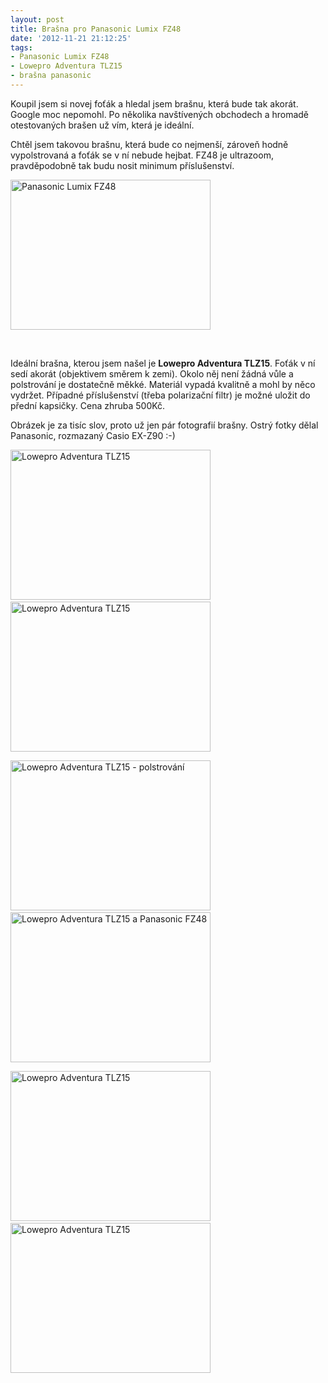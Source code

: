 ```yaml
---
layout: post
title: Brašna pro Panasonic Lumix FZ48
date: '2012-11-21 21:12:25'
tags:
- Panasonic Lumix FZ48
- Lowepro Adventura TLZ15
- brašna panasonic
---
```

Koupil jsem si novej foťák a hledal jsem brašnu, která bude tak akorát. Google moc nepomohl. Po několika navštívených obchodech a hromadě otestovaných brašen už vím, která je ideální.

<p>Chtěl jsem takovou brašnu, která bude co nejmenší, zároveň hodně vypolstrovaná a foťák se v ní nebude hejbat. FZ48 je ultrazoom, pravděpodobně tak budu nosit minimum příslušenství.</p>
<p><img src="http://www.tomas-dvorak.cz/images/173t.jpg" alt="Panasonic Lumix FZ48" width="320" height="240" /></p>
<p> </p>
<p>Ideální brašna, kterou jsem našel je <strong>Lowepro Adventura TLZ15</strong>. Foťák v ní sedí akorát (objektivem směrem k zemi). Okolo něj není žádná vůle a polstrování je dostatečně měkké. Materiál vypadá kvalitně a mohl by něco vydržet. Případné příslušenství (třeba polarizační filtr) je možné uložit do přední kapsičky. Cena zhruba 500Kč.</p>
<p>Obrázek je za tisíc slov, proto už jen pár fotografií brašny. Ostrý fotky dělal Panasonic, rozmazaný Casio EX-Z90 :-) </p>
<p><img src="http://www.tomas-dvorak.cz/images/178t.jpg" alt="Lowepro Adventura TLZ15" width="320" height="240" /> <img src="http://www.tomas-dvorak.cz/images/174t.jpg" alt="Lowepro Adventura TLZ15" width="320" height="240" /></p>
<p><img src="http://www.tomas-dvorak.cz/images/175t.jpg" alt="Lowepro Adventura TLZ15 - polstrování" width="320" height="240" /> <img src="http://www.tomas-dvorak.cz/images/179t.jpg" alt="Lowepro Adventura TLZ15 a Panasonic FZ48" width="320" height="240" /></p>
<p><img src="http://www.tomas-dvorak.cz/images/180t.jpg" alt="Lowepro Adventura TLZ15" width="320" height="240" /> <img src="http://www.tomas-dvorak.cz/images/177t.jpg" alt="Lowepro Adventura TLZ15" width="320" height="240" /></p>
